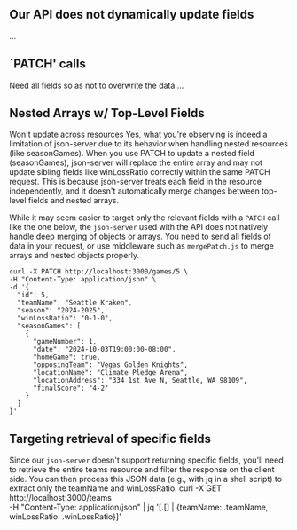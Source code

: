 ## Our API does not dynamically update fields
...

## `PATCH' calls
Need all fields so as not to overwrite the data
...

## Nested Arrays w/ Top-Level Fields
Won't update across resources
Yes, what you're observing is indeed a limitation of json-server due to its behavior when handling nested resources (like seasonGames). When you use PATCH to update a nested field (seasonGames), json-server will replace the entire array and may not update sibling fields like winLossRatio correctly within the same PATCH request. This is because json-server treats each field in the resource independently, and it doesn't automatically merge changes between top-level fields and nested arrays.

While it may seem easier to target only the relevant fields with a `PATCH` call like the one below, the `json-server` used with the API does not natively handle deep merging of objects or arrays. You need to send all fields of data in your request, or use middleware such as `mergePatch.js` to merge arrays and nested objects properly. 

```shell
curl -X PATCH http://localhost:3000/games/5 \
-H "Content-Type: application/json" \
-d '{
  "id": 5,
  "teamName": "Seattle Kraken",
  "season": "2024-2025",
  "winLossRatio": "0-1-0",
  "seasonGames": [
    {
      "gameNumber": 1,
      "date": "2024-10-03T19:00:00-08:00",
      "homeGame": true,
      "opposingTeam": "Vegas Golden Knights",
      "locationName": "Climate Pledge Arena",
      "locationAddress": "334 1st Ave N, Seattle, WA 98109",
      "finalScore": "4-2"
    }
  ]
}'
```

## Targeting retrieval of specific fields
Since our `json-server` doesn't support returning specific fields, you'll need to retrieve the entire teams resource and filter the response on the client side.
You can then process this JSON data (e.g., with jq in a shell script) to extract only the teamName and winLossRatio.
curl -X GET http://localhost:3000/teams \
-H "Content-Type: application/json" | jq '[.[] | {teamName: .teamName, winLossRatio: .winLossRatio}]'
